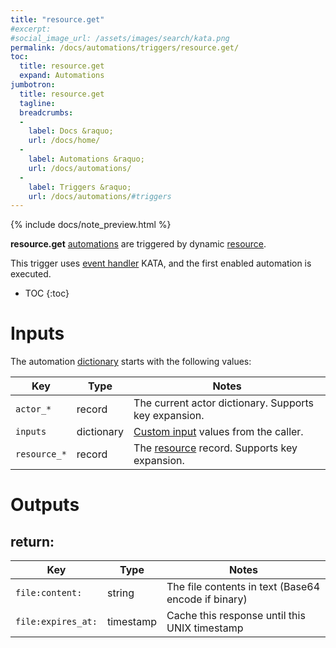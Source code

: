 ```yaml
---
title: "resource.get"
#excerpt: 
#social_image_url: /assets/images/search/kata.png
permalink: /docs/automations/triggers/resource.get/
toc:
  title: resource.get
  expand: Automations
jumbotron:
  title: resource.get
  tagline: 
  breadcrumbs:
  -
    label: Docs &raquo;
    url: /docs/home/
  -
    label: Automations &raquo;
    url: /docs/automations/
  -
    label: Triggers &raquo;
    url: /docs/automations/#triggers
---
```


{% include docs/note_preview.html %}

**resource.get** [automations](/docs/automations/) are triggered by dynamic [resource](/docs/resources/).

This trigger uses [event handler](/docs/automations/#event-handlers) KATA, and the first enabled automation is executed.

* TOC
{:toc}

# Inputs

The automation [dictionary](/docs/automations/#dictionaries) starts with the following values:

| Key | Type | Notes
|-|-|-
| `actor_*` | record | The current actor dictionary. Supports key expansion.
| `inputs` | dictionary | [Custom input](/docs/automations/#inputs) values from the caller.
| `resource_*` | record | The [resource](/docs/records/types/resource/) record. Supports key expansion.

# Outputs

## return:

| Key | Type | Notes
|-|-|-
| `file:content:` | string | The file contents in text (Base64 encode if binary)
| `file:expires_at:` | timestamp | Cache this response until this UNIX timestamp 

